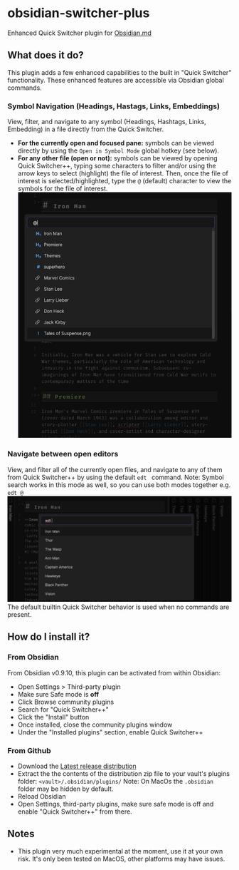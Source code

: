 # obsidian-switcher-plus
Enhanced Quick Switcher plugin for [Obsidian.md](https://obsidian.md/)

## What does it do?

This plugin adds a few enhanced capabilities to the built in "Quick Switcher" functionality. These enhanced features are accessible via Obsidian global commands.

### Symbol Navigation (Headings,  Hastags, Links, Embeddings)

View, filter, and navigate to any symbol (Headings, Hashtags, Links, Embedding) in a file directly from the Quick Switcher.
  * **For the currently open and focused pane:** symbols can be viewed directly by using the `Open in Symbol Mode` global hotkey (see below).
  * **For any other file (open or not):** symbols can be viewed by opening Quick Switcher++, typing some characters to filter and/or using the arrow keys to select (highlight) the file of interest. Then, once the file of interest is selected/highlighted, type the `@` (default) character to view the symbols for the file of interest. ![symbol search preview](https://raw.githubusercontent.com/darlal/obsidian-switcher-plus/master/demo/symbolsearch.png)

### Navigate between open editors

View, and filter all of the currently open files, and navigate to any of them from Quick Switcher++ by using the default `edt ` command. Note: Symbol search works in this mode as well, so you can use both modes together e.g. `edt @` ![editor search preview](https://raw.githubusercontent.com/darlal/obsidian-switcher-plus/master/demo/edt-command.png)
The default builtin Quick Switcher behavior is used when no commands are present.

## How do I install it?

### From Obsidian

From Obsidian v0.9.10, this plugin can be activated from within Obsidian:
- Open Settings > Third-party plugin
- Make sure Safe mode is **off**
- Click Browse community plugins
- Search for "Quick Switcher++"
- Click the "Install" button
- Once installed, close the community plugins window
- Under the "Installed plugins" section, enable Quick Switcher++

### From Github

- Download the [Latest release distribution](https://github.com/darlal/obsidian-switcher-plus/releases)
- Extract the the contents of the distribution zip file to your vault's plugins folder: `<vault>/.obsidian/plugins/`
Note: On MacOs the `.obsidian` folder may be hidden by default.
- Reload Obsidian
- Open Settings, third-party plugins, make sure safe mode is off and enable "Quick Switcher++" from there.

## Notes

* This plugin very much experimental at the moment, use it at your own risk. It's only been tested on MacOS, other platforms may have issues.

